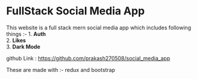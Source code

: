 <h1>FullStack Social Media App</h1>
<p> This website is a full stack mern social media app which includes following things :- 
1. <b> Auth</b>
<br />
2. <b> Likes</b>
<br />
3. <b> Dark Mode</b>
<br>

github Link : <a href="https://github.com/prakash270508/social_media_app"> https://github.com/prakash270508/social_media_app </a>

These are made with :- redux and bootstrap

 </p>
